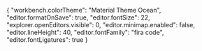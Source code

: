 {
    "workbench.colorTheme": "Material Theme Ocean",
    "editor.formatOnSave": true,
    "editor.fontSize": 22,
    "explorer.openEditors.visible": 0,
    "editor.minimap.enabled": false,
    "editor.lineHeight": 40,
    "editor.fontFamily": "fira code",
    "editor.fontLigatures": true
}
